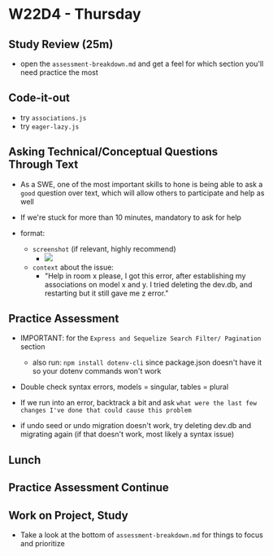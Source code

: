 # W22D4 - Thursday

## Study Review (25m)
- open the `assessment-breakdown.md` and get a feel for which section you'll need practice the most

## Code-it-out
- try `associations.js`
- try `eager-lazy.js`

## Asking Technical/Conceptual Questions Through Text
- As a SWE, one of the most important skills to hone is being able to ask a `good` question over text, which will allow others to participate and help as well
- If we're stuck for more than 10 minutes, mandatory to ask for help

- format:
  - `screenshot` (if relevant, highly recommend)
    - ![](https://i.imgur.com/SifGcqe.png)
  - `context` about the issue: 
    - "Help in room x please, I got this error, after establishing my associations on model x and y. I tried deleting the dev.db, and restarting but it still gave me z error."

## Practice Assessment
- IMPORTANT: for the `Express and Sequelize Search Filter/ Pagination` section
	- also run: `npm install dotenv-cli` since package.json doesn't have it so your dotenv commands won't work

- Double check syntax errors, models = singular, tables = plural

- If we run into an error, backtrack a bit and ask `what were the last few changes I've done that could cause this problem`


- if undo seed or undo migration doesn't work, try deleting dev.db and migrating again (if that doesn't work, most likely a syntax issue)


## Lunch

## Practice Assessment Continue

## Work on Project, Study 
- Take a look at the bottom of `assessment-breakdown.md` for things to focus and prioritize

